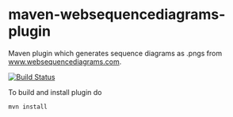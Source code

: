 maven-websequencediagrams-plugin
================================

Maven plugin which generates sequence diagrams as .pngs from www.websequencediagrams.com.

[![Build Status](https://travis-ci.org/mmcc007/maven-websequencediagrams-plugin.svg?branch=master&style=flat-square)](https://travis-ci.org/mmcc007/maven-websequencediagrams-plugin)

To build and install plugin do

    mvn install
